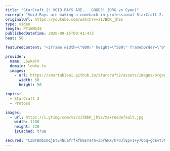 ```yaml
---
title: "StarCraft 2: VOID RAYS ARE... GOOD?! (DRG vs Cyan)"
excerpt: "Void Rays are making a comeback in professional StarCraft 2. In this match of Protoss versus Zerg I focus a lot on what Cyan is playing. He decides to go for Void Rays very early on, and does so in a very clever way. I also discuss the potential responses that the Zerg can go for, and why certain moves"
originalUrl: https://youtube.com/watch?v=z17BbK_jhSs
type: video
length: PT16M53S
publishedDateTime: 2020-09-15T09:41:47Z
heat: 50

featuredContent: "<iframe width=\"800\" height=\"500\" frameborder=\"0\" src=\"https://www.youtube.com/embed/z17BbK_jhSs\" allow=\"accelerometer; autoplay; encrypted-media; gyroscope; picture-in-picture\" allowfullscreen></iframe>"

provider:
  name: LowkoTV
  domain: lowko.tv
  images:
    - url: https://smartableai.github.io/starcraft2/assets/images/organizations/lowko.tv-50x50.jpg
      width: 50
      height: 50

topics:
  - StarCraft 2
  - Protoss

images:
  - url: https://i.ytimg.com/vi/z17BbK_jhSs/maxresdefault.jpg
    width: 1280
    height: 720
    isCached: true

secured: "CZDTBmbIOqjEtE4Nuafrfkfb8EYa4b+ZbYGNX/k7dJlEpv1+y7Qoq+gdEvtvNiJMEO9gJEBxy8PgiTzKi7qAXl7y3HfSo8+Mi46lhmUAGa0wIU16Rr4tQGTdoc2nSE1Pg9hGdI/Y/I5+i9GAfz4nqSHRPk7jFrq3c+IHhxPDRYWUA4xpmfK+7wowqFoOetO5ieKV4dZWjSuzhs1+a/o6a3nT/Sj0wZuWY/KwDPW3wEClKxewmOdhCPQZ74yRw+KQvLx4fsGbYO5mg+fx7D0AxHcuE9p0ep+NwJ6j+PdDSWG3fz/tSfoWUL4GvI7waHaUwiqCBsWxb7zQwTVAvu0ppEtntvEWkkygwXKpn93E1INkq5dAGEfGwHUZ+/gXpYhuEDUrfpNO+GxB9CTjRtso8GX+DLma0pDZkMi9tyupX28=;g7ZBWC93wAnSDJR8LspDpw=="
---
```


